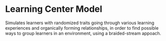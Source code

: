 # Learning Center Model

 Simulates learners with randomized traits going through various learning experiences and organically forming relationships, in order to find possible ways to group learners in an environment, using a braided-stream appoach.
 
 
